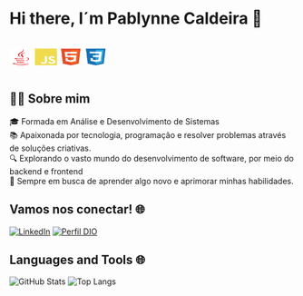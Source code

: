 # Hi there, I´m Pablynne Caldeira 👋

<div style="display: inline_block"><br>
  <img align="center" alt="Pablynne-Js" height="30" width="40" src="https://raw.githubusercontent.com/devicons/devicon/master/icons/java/java-plain.svg">
  <img align="center" alt="Pablynne-Js" height="30" width="40" src="https://raw.githubusercontent.com/devicons/devicon/master/icons/javascript/javascript-plain.svg">
  <img align="center" alt="Pablynne-HTML" height="30" width="40" src="https://raw.githubusercontent.com/devicons/devicon/master/icons/html5/html5-original.svg">
  <img align="center" alt="Pablynne-CSS" height="30" width="40" src="https://raw.githubusercontent.com/devicons/devicon/master/icons/css3/css3-original.svg">
</div>
<br>

## 👩‍💻 Sobre mim <br>
🎓 Formada em Análise e Desenvolvimento de Sistemas <br>
📚 Apaixonada por tecnologia, programação e resolver problemas através de soluções criativas. <br>
🔍 Explorando o vasto mundo do desenvolvimento de software, por meio do backend e frontend<br>
🌱 Sempre em busca de aprender algo novo e aprimorar minhas habilidades. <br>

## Vamos nos conectar! 🌐 <br>
[![LinkedIn](https://img.shields.io/badge/linkedin-%230077B5.svg?style=for-the-badge&logo=linkedin&logoColor=white)](https://www.linkedin.com/in/pablynne-caldeira/)
[![Perfil DIO](https://img.shields.io/badge/-Meu%20Perfil%20na%20DIO-0077B5?style=for-the-badge&logo=gitbook&logoColor=white&color=purple)](https://www.dio.me/users/pablynnecaldeira_09)

## Languages and Tools 🌐 <br>
<div>
  
![GitHub Stats](https://github-readme-stats.vercel.app/api?username=PablynneCaldeira&theme=transparent&&width=20px&bg_color=000&border_color=7FFFD4&show_icons=true&icon_color=30A3DC&title_color=E94D5F&text_color=FFF)
![Top Langs](https://github-readme-stats-git-masterrstaa-rickstaa.vercel.app/api/top-langs/?username=PablynneCaldeira&layout=compact&bg_color=000&border_color=30A3DC&title_color=E94D5F&text_color=FFF)
